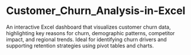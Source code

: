 # Customer_Churn_Analysis-in-Excel
An interactive Excel dashboard that visualizes customer churn data, highlighting key reasons for churn, demographic patterns, competitor impact, and regional trends. Ideal for identifying churn drivers and supporting retention strategies using pivot tables and charts.
